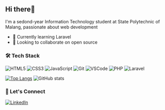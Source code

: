 ## Hi there👋 
I'm a sedond-year Information Technology student at State Polytechnic of Malang, passionate about web development

-  🌱 Currently learning Laravel
-  👯 Looking to collaborate on open source

### 🛠 Tech Stack
![HTML5](https://img.shields.io/badge/-HTML5-E34F26?logo=html5&logoColor=fff)
![CSS3](https://img.shields.io/badge/-CSS3-1572B6?logo=css3)
![JavaScript](https://img.shields.io/badge/-JavaScript-F7DF1E?logo=javascript&logoColor=black)
![Git](https://img.shields.io/badge/-Git-F05032?logo=git&logoColor=white)
![VSCode](https://img.shields.io/badge/-VSCode-007ACC?logo=visual-studio-code&logoColor=white)
![PHP](https://img.shields.io/badge/-PHP-777BB4?logo=php&logoColor=white)
![Laravel](https://img.shields.io/badge/-Laravel-F55247?logo=laravel&logoColor=white)

[![Top Langs](https://github-readme-stats.vercel.app/api/top-langs/?username=AstorBoy11&layout=pie)](https://github.com/AstorBoy11/github-readme-stats)
![ GitHub stats](https://github-readme-stats.vercel.app/api?username=AstorBoy11&show_icons=false&theme=transparent&hide_rank=true)

### 🔗 Let's Connect
[![LinkedIn](https://img.shields.io/badge/-LinkedIn-0A66C2?logo=linkedin&logoColor=white)]([https://www.linkedin.com/in/yourprofile](https://www.linkedin.com/in/aril-ibbet-ardana-putra-250484284/))  
